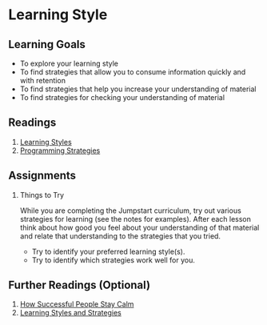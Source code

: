 # Learning Style

## Learning Goals
* To explore your learning style
* To find strategies that allow you to consume information quickly and with retention
* To find strategies that help you increase your understanding of material
* To find strategies for checking your understanding of material

## Readings
1. [Learning Styles](notes/learning-styles.md)
1. [Programming Strategies](notes/programming-strategies.md)

## Assignments
1. Things to Try

	While you are completing the Jumpstart curriculum, try out various strategies for learning (see the notes for examples). After each lesson think about how good you feel about your understanding of that material and relate that understanding to the strategies that you tried.

	* Try to identify your preferred learning style(s).
	* Try to identify which strategies work well for you.

## Further Readings (Optional)
1. [How Successful People Stay Calm]( http://www.forbes.com/sites/travisbradberry/2014/02/06/how-successful-people-stay-calm/)
1. [Learning Styles and Strategies](http://www4.ncsu.edu/unity/lockers/users/f/felder/public/ILSdir/styles.htm)
